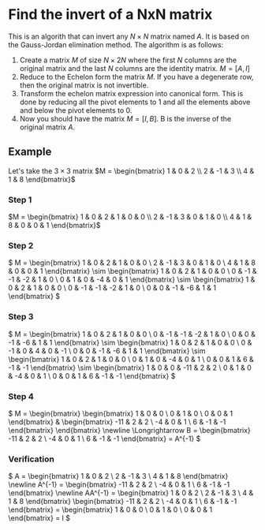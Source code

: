 # Find the invert of a NxN matrix

This is an algorith that can invert any $N \times N$ matrix named $A$. It is based on the Gauss-Jordan elimination method. The algorithm is as follows:

1. Create a matrix $M$ of size $N \times 2N$ where the first $N$ columns are the original matrix and the last $N$ columns are the identity matrix. $M=[A, I]$
2. Reduce to the Echelon form the matrix $M$. If you have a degenerate row, then the original matrix is not invertible.
3. Transform the echelon matrix expression into canonical form. This is done by reducing all the pivot elements to 1 and all the elements above and below the pivot elements to 0.
4. Now you should have the matrix $M=[I, B]$. B is the inverse of the original matrix $A$.

## Example

Let's take the $3 \times 3$ matrix $M = \begin{bmatrix} 1 & 0 & 2 \\ 2 & -1 & 3 \\ 4 & 1 & 8 \end{bmatrix}$

### Step 1

$M = \begin{bmatrix} 1 & 0 & 2 & 1 & 0 & 0 \\ 2 & -1 & 3 & 0 & 1 & 0 \\ 4 & 1 & 8 & 0 & 0 & 1 \end{bmatrix}$

### Step 2

$
M = \begin{bmatrix}
    1 & 0 & 2 & 1 & 0 & 0 \\
    2 & -1 & 3 & 0 & 1 & 0 \\
    4 & 1 & 8 & 0 & 0 & 1 
\end{bmatrix} \sim \begin{bmatrix}
    1 & 0 & 2 & 1 & 0 & 0 \\
    0 & -1 & -1 & -2 & 1 & 0 \\
    0 & 1 & 0 & -4 & 0 & 1 
\end{bmatrix} \sim \begin{bmatrix}
    1 & 0 & 2 & 1 & 0 & 0 \\
    0 & -1 & -1 & -2 & 1 & 0 \\
    0 & 0 & -1 & -6 & 1 & 1 
\end{bmatrix}
$

### Step 3

$
M = \begin{bmatrix}
    1 & 0 & 2 & 1 & 0 & 0 \\
    0 & -1 & -1 & -2 & 1 & 0 \\
    0 & 0 & -1 & -6 & 1 & 1 
\end{bmatrix} \sim \begin{bmatrix}
    1 & 0 & 2 & 1 & 0 & 0 \\
    0 & -1 & 0 & 4 & 0 & -1 \\
    0 & 0 & -1 & -6 & 1 & 1 
\end{bmatrix} \sim \begin{bmatrix}
    1 & 0 & 2 & 1 & 0 & 0 \\
    0 & 1 & 0 & -4 & 0 & 1 \\
    0 & 0 & 1 & 6 & -1 & -1 
\end{bmatrix} \sim \begin{bmatrix}
    1 & 0 & 0 & -11 & 2 & 2 \\
    0 & 1 & 0 & -4 & 0 & 1 \\
    0 & 0 & 1 & 6 & -1 & -1 
\end{bmatrix}
$

### Step 4

$
M = \begin{bmatrix}
    \begin{bmatrix}
        1 & 0 & 0 \\
        0 & 1 & 0 \\
        0 & 0 & 1
    \end{bmatrix} &
    \begin{bmatrix}
        -11 & 2 & 2 \\
        -4 & 0 & 1 \\
        6 & -1 & -1
    \end{bmatrix}
\end{bmatrix} \newline
\Longrightarrow B = \begin{bmatrix}
    -11 & 2 & 2 \\
    -4 & 0 & 1 \\
    6 & -1 & -1
\end{bmatrix} = A^{-1}
$


### Verification

$
A = \begin{bmatrix}
    1 & 0 & 2 \\
    2 & -1 & 3 \\
    4 & 1 & 8
\end{bmatrix} \newline
A^{-1} = \begin{bmatrix}
    -11 & 2 & 2 \\
    -4 & 0 & 1 \\
    6 & -1 & -1
\end{bmatrix} \newline
AA^{-1} = \begin{bmatrix}
    1 & 0 & 2 \\
    2 & -1 & 3 \\
    4 & 1 & 8
\end{bmatrix} \begin{bmatrix}
    -11 & 2 & 2 \\
    -4 & 0 & 1 \\
    6 & -1 & -1
\end{bmatrix} = \begin{bmatrix}
    1 & 0 & 0 \\
    0 & 1 & 0 \\
    0 & 0 & 1
\end{bmatrix} = I
$
